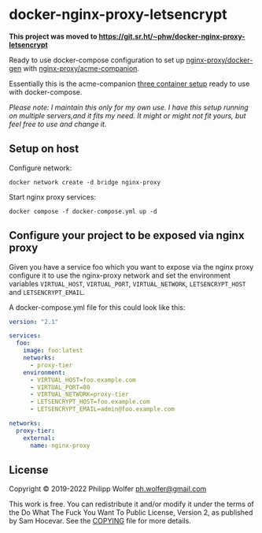 # docker-nginx-proxy-letsencrypt

**This project was moved to https://git.sr.ht/~phw/docker-nginx-proxy-letsencrypt**

Ready to use docker-compose configuration to set up [nginx-proxy/docker-gen](https://github.com/nginx-proxy/docker-gen) with [nginx-proxy/acme-companion](https://github.com/nginx-proxy/acme-companion).

Essentially this is the acme-companion [three container setup](https://github.com/nginx-proxy/acme-companion/wiki/Advanced-usage) ready to use with docker-compose.

*Please note: I maintain this only for my own use. I have this setup running on multiple servers,and it fits my need. It might or might not fit yours, but feel free to use and change it.*


## Setup on host

Configure network:

    docker network create -d bridge nginx-proxy

Start nginx proxy services:

    docker compose -f docker-compose.yml up -d


## Configure your project to be exposed via nginx proxy

Given you have a service foo which you want to expose via the nginx proxy
configure it to use the nginx-proxy network and set the environment variables
`VIRTUAL_HOST`, `VIRTUAL_PORT`, `VIRTUAL_NETWORK`, `LETSENCRYPT_HOST` and
`LETSENCRYPT_EMAIL`.

A docker-compose.yml file for this could look like this:

```yml
version: "2.1"

services:
  foo:
    image: foo:latest
    networks:
      - proxy-tier
    environment:
      - VIRTUAL_HOST=foo.example.com
      - VIRTUAL_PORT=80
      - VIRTUAL_NETWORK=proxy-tier
      - LETSENCRYPT_HOST=foo.example.com
      - LETSENCRYPT_EMAIL=admin@foo.example.com

networks:
  proxy-tier:
    external:
      name: nginx-proxy
```


## License

Copyright © 2019-2022 Philipp Wolfer <ph.wolfer@gmail.com>

This work is free. You can redistribute it and/or modify it under the
terms of the Do What The Fuck You Want To Public License, Version 2,
as published by Sam Hocevar. See the [COPYING](./COPYING) file for more details.
